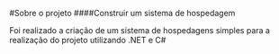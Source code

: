 #Sobre o projeto
####Construir um sistema de hospedagem


Foi realizado a criação de um sistema de hospedagens simples para a realização do projeto utilizando .NET e C#